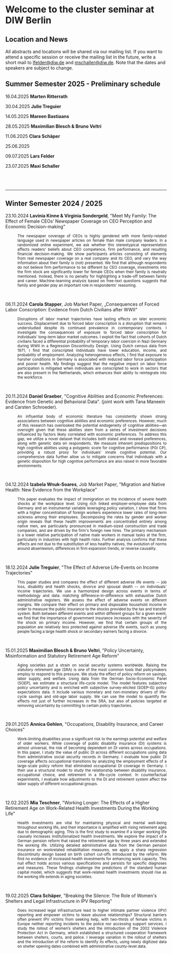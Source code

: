 # Welcome to the cluster seminar at DIW Berlin

## Location and News
All abstracts and locations will be shared via our mailing list. If you want to attend a specific session or receive the mailing list in the future, write a short mail to lfelder@diw.de and mschaller@diw.de. Note that the dates and speakers are subject to change. 
<br>

## Summer Semester 2025 - Preliminary schedule
16.04.2025 **Marten Ritterrath**
<br>

30.04.2025 **Julie Treguier**
<br>

14.05.2025 **Mareen Bastiaans**

28.05.2025 **Maximilian Blesch & Bruno Veltri**

11.06.2025 **Clara Schäper**

25.06.2025 

09.07.2025 **Lars Felder**

23.07.2025 **Maxi Schaller**


<div style="height: 10mm;"></div>

---

## Winter Semester 2024 / 2025
23.10.2024 **Lavinia Kinne & Virginia Sondergeld**, "Meet My Family: The Effect of Female CEOs’ Newspaper Coverage on CEO Perception and Economic Decision-making"
<p style="font-size:smaller; margin-left:10mm; text-align:justify;">
    The newspaper coverage of CEOs is highly gendered with more family-related language used in newspaper articles on female than male company leaders. In a randomized online experiment, we ask whether this stereotypical representation affects readers' beliefs about CEO competence, firm performance, and resulting financial decision-making. We show participants articles consisting of elements from real newspaper coverage on a real company and its CEO, and vary the way information about their family is (not) presented. We find that although respondents do not believe firm performance to be different by CEO coverage, investments into the firm stock are significantly lower for female CEOs when their family is neutrally mentioned. Instead, there is no penalty for highlighting a trade-off between family and career. Machine-learning analysis based on free-text questions suggests that family and gender play an important role in respondents' reasoning.
</p>
<br>

06.11.2024 **Carola Stapper**, Job Market Paper, „Consequences of Forced Labor Conscription: Evidence from Dutch Civilians after WWII“
<p style="font-size:smaller; margin-left:10mm; text-align:justify;">
    Disruptions of labor market trajectories have lasting effects on later economic success. Displacement due to forced labor conscription is a disruption that remains understudied despite its continued prevalence in contemporary contexts. I investigate the consequences of exposure to forced labor conscription for individuals' long-term labor market outcomes. I exploit the fact that cohorts of Dutch civilians faced a differential probability of temporary labor coercion in Nazi Germany during WWII in a Regression Discontinuity Design. Using Dutch census data from 1971, I find that conscripted individuals have lower education, income, and probability of employment. Analyzing heterogeneous effects, I find that exposure to harsher conditions in Germany is associated with reduced labor force participation and poorer health. My findings suggest that the negative impact on labor force participation is mitigated when individuals are conscripted to work in sectors that are also present in the Netherlands, which enhances their ability to reintegrate into the workforce.
</p>
<br>

20.11.2024 **Daniel Graeber**, "Cognitive Abilities and Economic Preferences: Evidence from Genetic and Behavioral Data". (joint work with Tana Maneein and Carsten Schroeder).
<p style="font-size:smaller; margin-left:10mm; text-align:justify;">
    An influential body of economic literature has consistently shown strong associations between cognitive abilities and economic preferences. However, much of this research has overlooked the potential endogeneity of cognitive abilities—an oversight given that these abilities stem from a series of investment decisions influenced by factors likely correlated with economic preferences. To address this gap, we utilize a novel dataset that includes both stated and revealed preferences, along with genetic data on respondents. We measure inherent predispositions to high cognitive abilities using a polygenic score for cognitive performance (PGI CP), providing a robust proxy for individuals’ innate cognitive potential. Our comprehensive data further allow us to mitigate concerns that individuals with a genetic disposition for high cognitive performance are also raised in more favorable environments.
</p>
<br>

04.12.2024 **Izabela Wnuk-Soares**, Job Market Paper, "Migration and Native Health: New Evidence from the Workplace"
<p style="font-size:smaller; margin-left:10mm; text-align:justify;">
    This paper evaluates the impact of immigration on the incidence of severe health shocks at the workplace level. Using rich linked employer-employee data from Germany and an instrumental variable leveraging policy variation, I show that firms with a higher concentration of foreign workers experience lower rates of long-term sickness among their employees. Decomposing the rates by gender and worker origin reveals that these health improvements are concentrated entirely among native men, are particularly pronounced in medium-sized construction and trade companies, and are driven by the firm's foreign new hires. The primary mechanism is a lower relative participation of native male workers in manual tasks at the firm, particularly in industries with high health risks. Further analysis confirms that these effects are not due to the substitution of less healthy natives, the evolution of norms around absenteeism, differences in firm expansion trends, or reverse causality.
</p>
<br>

18.12.2024 **Julie Treguier**, "The Effect of Adverse Life-Events on Income Trajectories"
<p style="font-size:smaller; margin-left:10mm; text-align:justify;">
    This paper studies and compares the effect of different adverse life events -- job loss, disability and health shocks, divorce and spousal death -- on individuals' income trajectories. We use a harmonized design across events in terms of methodology and data: matching difference-in-difference with exhaustive Dutch administrative registers. We assess the effect of adverse events on different margins. We compare their effect on primary and disposable household income in order to measure the public insurance to the shocks provided by the tax and transfer system. Both between different events and within different groups for a given event, we find that the importance of government insurance increases with the severity of the shock on primary income. However, we find that certain groups of the population are relatively less protected against adverse life events, such as young people facing a large health shock or secondary earners facing a divorce.
</p>
<br>

15.01.2025 **Maximilian Blesch & Bruno Veltri**, "Policy Uncertainty, Misinformation and Statutory Retirement Age Reform"
<p style="font-size:smaller; margin-left:10mm; text-align:justify;">
    Aging societies put a strain on social security systems worldwide. Raising the statutory retirement age (SRA) is one of the most common tools that policymakers employ to respond to this pressure. We study the effect of policy reform on savings, labor supply, and welfare. Using data from the German Socio-Economic Panel (SOEP), we estimate a structural life-cycle model. The model features subjective policy uncertainty and is enriched with subjective survey-elicited (SOEP-IS) policy expectations data. It include various monetary and non-monetary drivers of life-cycle savings and old-age labor supply. We can use the model to quantify the effects not just of further increases in the SRA, but also of policies targeted at removing uncertainty by committing to certain policy trajectories.
</p>
<br>

29.01.2025 **Annica Gehlen**, "Occupations, Disability Insurance, and Career Choices"
<p style="font-size:smaller; margin-left:10mm; text-align:justify;">
    Work-limiting disabilities pose a significant risk to the earnings potential and welfare of older workers. While coverage of public disability insurance (DI) systems is almost universal, the risk of becoming dependent on DI varies across occupations. In this paper, I study the value of public DI across different occupations using data from administrative social security records in Germany. I evaluate how public DI coverage affects occupational transitions by analyzing the employment effects of a large-scale policy reform that eliminated occupational DI coverage in Germany. I then use a structural model to study the relationship between disability insurance, occupational choice, and retirement in a life-cycle context. In counterfactual experiments, I evaluate how adjustments to the DI and retirement system affect the labor supply of different occupational groups.
</p>
<br>

12.02.2025 **Mia Teschner**, "Working Longer: The Effects of a Higher Retirement Age on Work-Related Health Investments During the Working Life"
<p style="font-size:smaller; margin-left:10mm; text-align:justify;">
    Health investments are vital for maintaining physical and mental well-being throughout working life, and their importance is amplified with rising retirement ages due to demographic aging. This is the first study to examine if a longer working life causally increases institutionalized health investments. We explore the impact of a German pension reform that raised the retirement age by three years and extended the working life. Utilizing detailed administrative data from the German pension insurance on workrelated rehabilitation measures, we apply a sharp regression discontinuity design based on birth cohort cut-offs introduced by the reform. We find no evidence of increased health investments for enhancing work capacity. This null effect holds across various specifications and persists for specific diagnoses and measures. These findings challenge the predictions of the standard human capital model, which suggests that work-related health investments should rise as the working life extends in aging societies.
</p>
<br>

19.02.2025 **Clara Schäper**, "Breaking the Silence: The Role of Women's Shelters and Legal Infrastructure in IPV Reporting"
<p style="font-size:smaller; margin-left:10mm; text-align:justify;">
    Does increased legal infrastructure lead to higher intimate partner violence (IPV) reporting and empower victims to leave abusive relationships? Structural barriers often prevent IPV victims from seeking help, with two-thirds of female victims in Europe neither reporting incidents to the police nor accessing support services. I study the rollout of women’s shelters and the introduction of the 2002 Violence Protection Act in Germany, which established a structured cooperation framework between shelters, courts, and police. I leverage variation in the rollout of shelters and the introduction of the reform to identify its effects, using newly digitized data on shelter opening dates combined with administrative county-level data.
</p>
<br>


